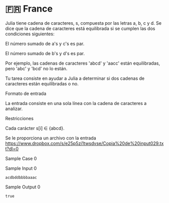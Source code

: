 # 🇫🇷 France

Julia tiene cadena de caracteres, s, compuesta por las letras a, b, c y d. Se dice que la cadena de caracteres está equilibrada si se cumplen las dos condiciones siguientes:
 
El número sumado de a's y c's es par.

El número sumado de b's y d's es par.

Por ejemplo, las cadenas de caracteres 'abcd' y 'aacc' están equilibradas, pero 'abc' y 'bcd' no lo están.

Tu tarea consiste en ayudar a Julia a determinar si dos cadenas de caracteres están equilibradas o no.
 
Formato de entrada 

La entrada consiste en una sola línea con la cadena de caracteres a analizar.

Restricciones

Cada carácter s[i] ∈ {abcd}.

Se le proporciona un archivo con la entrada https://www.dropbox.com/s/e25p5zi1twsdvse/Copia%20de%20input029.txt?dl=0
 
Sample Case 0

Sample Input 0

```
acdbddbbbbaaac
```

Sample Output 0

```
true
```
